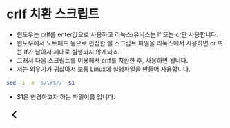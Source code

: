 # crlf 치환 스크립트

* 윈도우는 crlf를 enter값으로 사용하고 리눅스/유닉스는 lf 또는 cr만 사용합니다.
* 윈도우에서 노트패드 등으로 편집한 쉘 스크립트 파일을 리눅스에서 사용하면 cr 또는 lf가 남아서 제대로 실행되지 않게되죠.
* 그래서 다음 스크립트를 이용해서 crlf를 치환한 후, 사용하면 됩니다.
* 저는 외우기가 귀찮아서 보통 Linux에 실행파일을 만들어 사용합니다.

```bash
sed -i -e 's/\r$//' $1
```

* $1은 변경하고자 하는 파일이름 입니다.

[![back](../../resources/leftback.png)](../../index.md)
